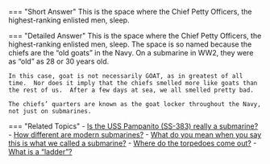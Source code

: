 
=== "Short Answer"
    This is the space where the Chief Petty Officers, the highest-ranking enlisted men, sleep.

=== "Detailed Answer"
    This is the space where the Chief Petty Officers, the highest-ranking enlisted men, sleep.  The space is so named because the chiefs are the “old goats” in the Navy.  On a submarine in WW2, they were as “old” as 28 or 30 years old.

    In this case, goat is not necessarily GOAT, as in greatest of all time.  Nor does it imply that the chiefs smelled more like goats than the rest of us.  After a few days at sea, we all smelled pretty bad.

    The chiefs’ quarters are known as the goat locker throughout the Navy, not just on submarines.

=== "Related Topics"
    - [Is the USS Pampanito (SS-383) really a submarine?](../FAQs/is-the-uss-pampanito-ss-383-really-a-submarine.md)
    - [How different are modern submarines?](../FAQs/how-different-are-modern-submarines.md)
    - [What do you mean when you say this is what we called a submarine?](../FAQs/what-do-you-mean-when-you-say-this-is-what-we-called-a-submarine.md)
    - [Where do the torpedoes come out?](../FAQs/where-do-the-torpedoes-come-out.md)
    - [What is a “ladder”?](../FAQs/what-is-a-ladder.md)
